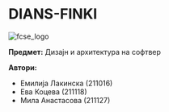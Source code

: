 # DIANS-FINKI
![fcse_logo](https://2018.skopje.wordcamp.org/files/2018/09/Logo_FINKI_UKIM_EN.jpg)



**Предмет:** Дизајн и архитектура на софтвер


**Автори:**
- Емилија Лакинска (211016)
- Ева Коцева (211118)
- Мила Анастасова (211127)
